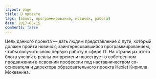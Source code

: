```yaml
---
layout: page
title: О проекте
tags: [about, программирование, новичок, работа]
date: 2017-05-15
comments: false
---
```


Цель данного проекта — дать людям представление о пути, который должен пройти новичок, заинтересовавшийся программированием, чтобы получить свою первую работу в сфере IT. На страницах этого блога ученик в реальном времени повествует о собственном продвижении в освоении профессии под наставничеством со-основателя и директора образовательного проекта Hexlet Кирилла Мокевнина.
